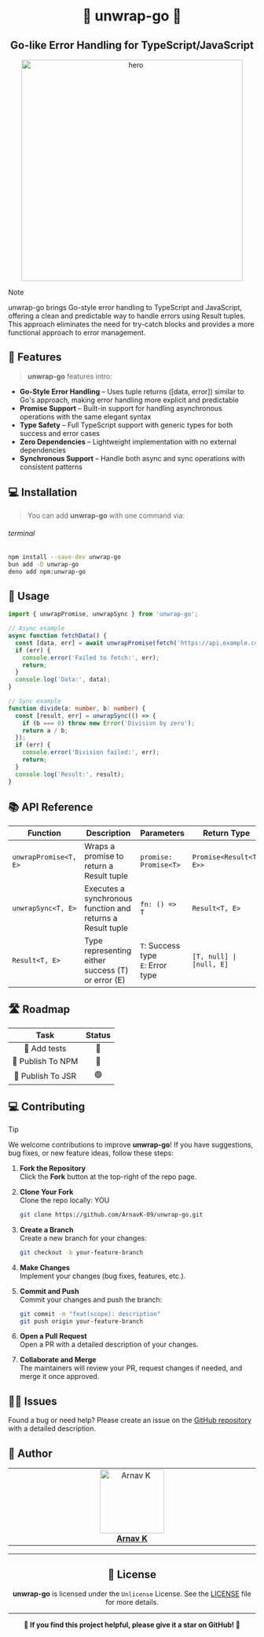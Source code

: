 <h1 align="center">🫧 unwrap-go 🫧</h1>
<h2 align="center">Go-like Error Handling for TypeScript/JavaScript</h2>

<p align="center">
    <img alt="hero" width="450" src="https://emoji-route.deno.dev/gif/🫧" />
</p>

> [!NOTE]
> 
> unwrap-go brings Go-style error handling to TypeScript and JavaScript, offering a clean and predictable way to handle errors using Result tuples. This approach eliminates the need for try-catch blocks and provides a more functional approach to error management.

## 🌟 Features

> **unwrap-go** features intro:

- **Go-Style Error Handling** – Uses tuple returns ([data, error]) similar to Go's approach, making error handling more explicit and predictable
- **Promise Support** – Built-in support for handling asynchronous operations with the same elegant syntax
- **Type Safety** – Full TypeScript support with generic types for both success and error cases
- **Zero Dependencies** – Lightweight implementation with no external dependencies
- **Synchronous Support** – Handle both async and sync operations with consistent patterns

## 💻 Installation

> You can add **unwrap-go** with one command via:

###### terminal

```bash
npm install --save-dev unwrap-go
bun add -D unwrap-go
deno add npm:unwrap-go
```

## 🚀 Usage

```typescript
import { unwrapPromise, unwrapSync } from 'unwrap-go';

// Async example
async function fetchData() {
  const [data, err] = await unwrapPromise(fetch('https://api.example.com/data'));
  if (err) {
    console.error('Failed to fetch:', err);
    return;
  }
  console.log('Data:', data);
}

// Sync example
function divide(a: number, b: number) {
  const [result, err] = unwrapSync(() => {
    if (b === 0) throw new Error('Division by zero');
    return a / b;
  });
  if (err) {
    console.error('Division failed:', err);
    return;
  }
  console.log('Result:', result);
}
```

## 📚 API Reference

| Function | Description | Parameters | Return Type |
|----------|-------------|------------|-------------|
| `unwrapPromise<T, E>` | Wraps a promise to return a Result tuple | `promise: Promise<T>` | `Promise<Result<T, E>>` |
| `unwrapSync<T, E>` | Executes a synchronous function and returns a Result tuple | `fn: () => T` | `Result<T, E>` |
| `Result<T, E>` | Type representing either success (T) or error (E) | `T`: Success type<br>`E`: Error type | `[T, null] \| [null, E]` |

## 🛣️ Roadmap

|Task | Status |
| :---: | :---: |
|🧪 Add tests | 🔴 | 
|🧪 Publish To NPM| 🔴 |  
|🧪 Publish To JSR| 🟢 | 

## 💻 Contributing

> [!TIP]  
> We welcome contributions to improve **unwrap-go**! If you have suggestions, bug fixes, or new feature ideas, follow these steps:

1. **Fork the Repository**  
   Click the **Fork** button at the top-right of the repo page.

2. **Clone Your Fork**  
   Clone the repo locally: YOU

   ```bash
   git clone https://github.com/ArnavK-09/unwrap-go.git
   ```

3. **Create a Branch**  
   Create a new branch for your changes:

   ```bash
   git checkout -b your-feature-branch
   ```

4. **Make Changes**  
   Implement your changes (bug fixes, features, etc.).

5. **Commit and Push**  
   Commit your changes and push the branch:

   ```bash
   git commit -m "feat(scope): description"
   git push origin your-feature-branch
   ```

6. **Open a Pull Request**  
   Open a PR with a detailed description of your changes.

7. **Collaborate and Merge**  
   The maintainers will review your PR, request changes if needed, and merge it once approved.

## 🙋‍♂️ Issues

Found a bug or need help? Please create an issue on the [GitHub repository](https://github.com/ArnavK-09/unwrap-go/issues) with a detailed description.

## 👤 Author

<table>
  <tbody>
    <tr>
        <td align="center" valign="top" width="14.28%"><a href="https://github.com/ArnavK-09"><img src="https://github.com/ArnavK-09.png?s=100" width="130px;" alt="Arnav K"/></a><br /><a href="https://github.com/ArnavK-09"<h4><b>Arnav K</b></h3></a></td>
    </tr>
  </tbody>
</table>

---

<h2 align="center">📄 License</h2>

<p align="center">
<strong>unwrap-go</strong> is licensed under the <code>Unlicense</code> License. See the <a href="https://github.com/ArnavK-09/unwrap-go/blob/main/LICENSE">LICENSE</a> file for more details.
</p>

---

<p align="center">
    <strong>🌟 If you find this project helpful, please give it a star on GitHub! 🌟</strong>
</p>